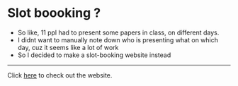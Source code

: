 # Slot boooking ? 

- So like, 11 ppl had to present some papers in class, on different days.
- I didnt want to manually note down who is presenting what on which day, cuz it seems like a lot of work 
- So I decided to make a slot-booking website instead

<hr />

Click <a href="https://biometrics-slot-booking.herokuapp.com/"> here</a> to check out the website.